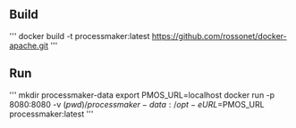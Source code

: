## Build

'''
docker build -t processmaker:latest https://github.com/rossonet/docker-apache.git
'''

## Run

'''
mkdir processmaker-data
export PMOS_URL=localhost
docker run -p 8080:8080 -v $(pwd)/processmaker-data:/opt -e URL=$PMOS_URL processmaker:latest
'''
